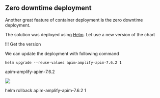 ## Zero downtime deployment

Another great feature of container deployment is the zero downtime deployment.

The solution was deployed using [Helm](https://helm.sh/). Let use a new version of the chart

!!! Get the version

We can update the deployment with following command
```
helm upgrade --reuse-values apim-amplify-apim-7.6.2 1 
```
apim-amplify-apim-7.6.2

![](./imgs/)

helm rollback apim-amplify-apim-7.6.2 1